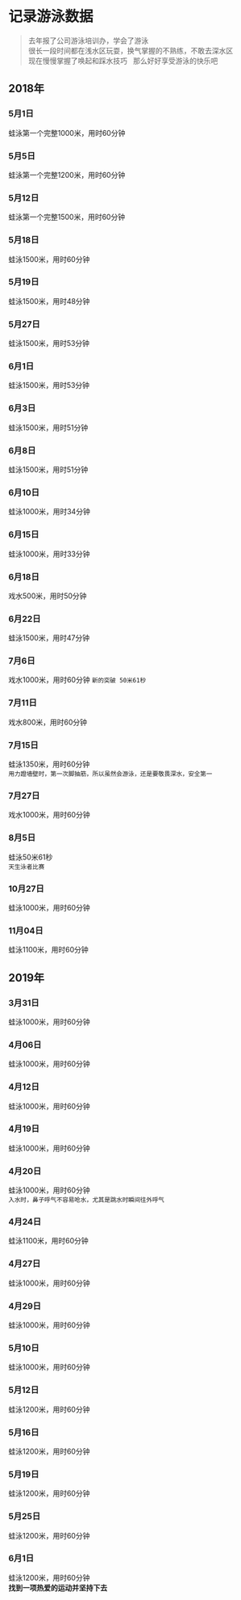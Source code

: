# 记录游泳数据

> 去年报了公司游泳培训办，学会了游泳  
很长一段时间都在浅水区玩耍，换气掌握的不熟练，不敢去深水区  
现在慢慢掌握了唤起和踩水技巧  
那么好好享受游泳的快乐吧
## 2018年
### 5月1日  
蛙泳第一个完整1000米，用时60分钟  
### 5月5日  
蛙泳第一个完整1200米，用时60分钟  
### 5月12日  
蛙泳第一个完整1500米，用时60分钟
### 5月18日  
蛙泳1500米，用时60分钟  
### 5月19日  
蛙泳1500米，用时48分钟  
### 5月27日  
蛙泳1500米，用时53分钟   
### 6月1日  
蛙泳1500米，用时53分钟  
### 6月3日  
蛙泳1500米，用时51分钟  
### 6月8日  
蛙泳1500米，用时51分钟  
### 6月10日  
蛙泳1000米，用时34分钟  
### 6月15日  
蛙泳1000米，用时33分钟  
### 6月18日  
戏水500米，用时50分钟 
### 6月22日  
蛙泳1500米，用时47分钟   
### 7月6日
戏水1000米，用时60分钟
`新的突破 50米61秒`  
### 7月11日  
戏水800米，用时60分钟  
### 7月15日  
蛙泳1350米，用时60分钟  
`用力蹬墙壁时，第一次脚抽筋，所以虽然会游泳，还是要敬畏深水，安全第一`  
### 7月27日  
戏水1000米，用时60分钟  
### 8月5日  
蛙泳50米61秒  
`天生泳者比赛`  
### 10月27日  
蛙泳1000米，用时60分钟  
### 11月04日  
蛙泳1100米，用时60分钟 
## 2019年
### 3月31日  
蛙泳1000米，用时60分钟  
### 4月06日  
蛙泳1000米，用时60分钟  
### 4月12日  
蛙泳1000米，用时60分钟  
### 4月19日  
蛙泳1000米，用时60分钟  
### 4月20日  
蛙泳1000米，用时60分钟  
`入水时，鼻子呼气不容易呛水，尤其是跳水时瞬间往外呼气`  
### 4月24日  
蛙泳1100米，用时60分钟  
### 4月27日  
蛙泳1000米，用时60分钟  
### 4月29日  
蛙泳1000米，用时60分钟  
### 5月10日  
蛙泳1000米，用时60分钟  
### 5月12日  
蛙泳1200米，用时60分钟  
### 5月16日  
蛙泳1200米，用时60分钟  
### 5月19日  
蛙泳1200米，用时60分钟  
### 5月25日  
蛙泳1200米，用时60分钟  
### 6月1日  
蛙泳1200米，用时60分钟  
**找到一项热爱的运动并坚持下去**
